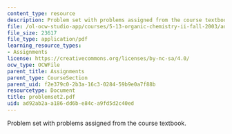 ```yaml
---
content_type: resource
description: Problem set with problems assigned from the course textbook.
file: /ol-ocw-studio-app/courses/5-13-organic-chemistry-ii-fall-2003/ad92ab2aa186dd6be84ca9fd5d2c40ed_problemset2.pdf
file_size: 23617
file_type: application/pdf
learning_resource_types:
- Assignments
license: https://creativecommons.org/licenses/by-nc-sa/4.0/
ocw_type: OCWFile
parent_title: Assignments
parent_type: CourseSection
parent_uid: f2e379c0-2b3a-16c3-0284-59b9e0a7f88b
resourcetype: Document
title: problemset2.pdf
uid: ad92ab2a-a186-dd6b-e84c-a9fd5d2c40ed
---
```

Problem set with problems assigned from the course textbook.